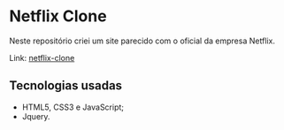 # Netflix Clone

Neste repositório criei um site parecido com o oficial da empresa Netflix.

Link: [netflix-clone](https://jvnyor.github.io/netflix-clone/)

## Tecnologias usadas
- HTML5, CSS3 e JavaScript;
- Jquery.

